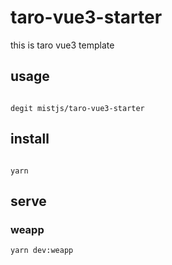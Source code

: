 # taro-vue3-starter
this is taro vue3 template


## usage


```shell

degit mistjs/taro-vue3-starter

```

## install

```shell

yarn

```

## serve

### weapp


```shell
yarn dev:weapp
```

